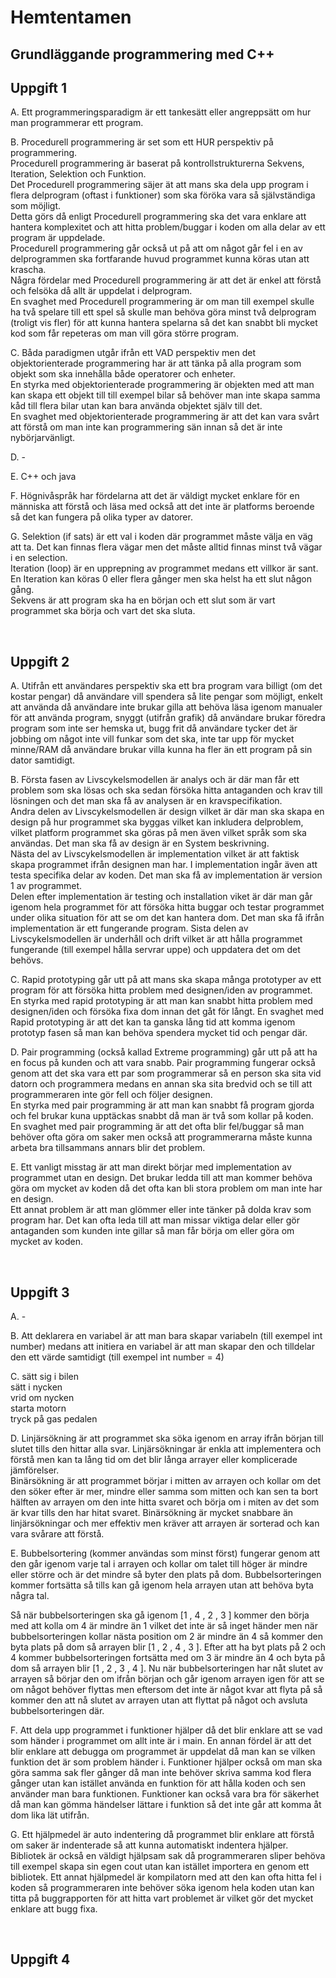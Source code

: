 # Hemtentamen
## Grundläggande programmering med C++


## Uppgift 1

A. Ett programmeringsparadigm är ett tankesätt eller angreppsätt om hur man programmerar ett program.

B. Procedurell programmering är set som ett HUR perspektiv på programmering.   
Procedurell programmering är baserat på kontrollstrukturerna Sekvens, Iteration, Selektion och Funktion.   
Det Procedurell programmering säjer ät att mans ska dela upp program i flera delprogram (oftast i funktioner) som ska föröka vara så självständiga som möjligt.  
Detta görs då enligt Procedurell programmering ska det vara enklare att hantera komplexitet och att hitta problem/buggar i koden om alla delar av ett program är uppdelade.  
Procedurell programmering går också ut på att om något går fel i en av delprogrammen ska fortfarande huvud programmet kunna köras utan att krascha.  
Några fördelar med Procedurell programmering är att det är enkel att förstå och felsöka då allt är uppdelat i delprogram.   
En svaghet med  Procedurell programmering är om man till exempel skulle ha två spelare till ett spel så skulle man behöva göra minst två delprogram (troligt vis fler) för att kunna hantera spelarna så det kan snabbt bli mycket kod som får repeteras om man vill göra större program.


C. Båda paradigmen utgår ifrån ett VAD perspektiv men det objektorienterade programmering har är att tänka på alla program som objekt som ska innehålla både operatorer och enheter.  
En styrka med objektorienterade programmering är objekten med att man kan skapa ett objekt till till exempel bilar så behöver man inte skapa samma kåd till flera bilar utan kan bara använda objektet själv till det.  
En svaghet med objektorienterade programmering är att det kan vara svårt att förstå om man inte kan programmering sän innan så det är inte nybörjarvänligt.

D. -

E. C++ och java

F. Högnivåspråk har fördelarna att det är väldigt mycket enklare för en människa att förstå och läsa med också att det inte är platforms beroende så det kan fungera på olika typer av datorer.

G. Selektion (if sats) är ett val i koden där programmet måste välja en väg att ta. Det kan finnas flera vägar men det måste alltid finnas minst två vägar i en selection.  
Iteration (loop) är en upprepning av programmet medans ett villkor är sant.
En Iteration kan köras 0 eller flera gånger men ska helst ha ett slut någon gång.  
Sekvens är att program ska ha en början och ett slut som är vart programmet ska börja och vart det ska sluta.

<br>

## Uppgift 2

A. Utifrån ett användares perspektiv ska ett bra program vara billigt (om det kostar pengar) då användare vill spendera så lite pengar som möjligt, enkelt att använda då användare inte brukar gilla att behöva läsa igenom manualer för att använda program, snyggt (utifrån grafik) då användare brukar föredra program som inte ser hemska ut, bugg frit då användare tycker det är jobbing om något inte vill funkar som det ska, inte tar upp för mycket minne/RAM då användare brukar villa kunna ha fler än ett program på sin dator samtidigt.

B. Första fasen av Livscykelsmodellen är analys och är där man får ett problem som ska lösas och ska sedan försöka hitta antaganden och krav till lösningen och det man ska få av analysen är en kravspecifikation.  
Andra delen av Livscykelsmodellen är design vilket är där man ska skapa en design på hur programmet ska byggas vilket kan inkludera delproblem, vilket platform programmet ska göras på men även vilket språk som ska användas. Det man ska få av design är en System beskrivning.  
Nästa del av Livscykelsmodellen är implementation vilket är att faktisk skapa programmet ifrån designen man har. I implementation ingår även att testa specifika delar av koden. Det man ska få av implementation är version 1 av programmet.  
Delen efter implementation är testing och installation viket är där man går igenom hela programmet för att försöka hitta buggar och testar programmet under olika situation för att se om det kan hantera dom. Det man ska få ifrån implementation är ett fungerande program.
Sista delen av Livscykelsmodellen är underhåll och drift vilket är att hålla programmet fungerande (till exempel hålla servrar uppe) och uppdatera det om det behövs.

C. Rapid prototyping går utt på att mans ska skapa många prototyper av ett program för att försöka hitta problem med designen/iden av programmet.  
En styrka med rapid prototyping är att man kan snabbt hitta problem med designen/iden och försöka fixa dom innan det gåt för långt.
En svaghet med Rapid prototyping är att det kan ta ganska lång tid att komma igenom prototyp fasen så man kan behöva spendera mycket tid och pengar där.

D. Pair programming (också kallad Extreme programming) går utt på att ha en focus på kunden och att vara snabb. Pair programming fungerar också genom att det ska vara ett par som programmerar så en person ska sita vid datorn och programmera medans en annan ska sita bredvid och se till att programmeraren inte gör fell och följer designen.  
En styrka med pair programming är att man kan snabbt få program gjorda och fel brukar kuna upptäckas snabbt då man är två som kollar på koden.
En svaghet med pair programming är att det ofta blir fel/buggar så man behöver ofta göra om saker men också att programmerarna måste kunna arbeta bra tillsammans annars blir det problem.

E. Ett vanligt misstag är att man direkt börjar med implementation av programmet utan en design. Det brukar ledda till att man kommer behöva göra om mycket av koden då det ofta kan bli stora problem om man inte har en design.  
Ett annat problem är att man glömmer eller inte tänker på dolda krav som program har. Det kan ofta leda till att man missar viktiga delar eller gör antaganden som kunden inte gillar så man får börja om eller göra om mycket av koden.

<br>

## Uppgift 3

A. -

B. Att deklarera en variabel är att man bara skapar variabeln (till exempel int number) medans att initiera en variabel är att man skapar den och tilldelar den ett värde samtidigt (till exempel int number = 4)

C. sätt sig i bilen  
sätt i nycken  
vrid om nycken  
starta motorn  
tryck på gas pedalen  

D. Linjärsökning är att programmet ska söka igenom en array ifrån början till slutet tills den hittar alla svar. Linjärsökningar är enkla att implementera och förstå men kan ta lång tid om det blir långa arrayer eller komplicerade jämförelser.   
Binärsökning är att programmet börjar i mitten av arrayen och kollar om det den söker efter är mer, mindre eller samma som mitten och kan sen ta bort hälften av arrayen om den inte hitta svaret och börja om i miten av det som är kvar tills den har hitat svaret. Binärsökning är mycket snabbare än linjärsökningar och mer effektiv men kräver att arrayen är sorterad och kan vara svårare att förstå.

E. Bubbelsortering (kommer användas som minst först) fungerar genom att den går igenom varje tal i arrayen och kollar om talet till höger är mindre eller större och är det mindre så byter den plats på dom. Bubbelsorteringen kommer fortsätta så tills kan gå igenom hela arrayen utan att behöva byta några tal.  

Så när bubbelsorteringen ska gå igenom  [1 , 4 , 2 , 3 ] kommer den börja med att kolla om 4 är mindre än 1 vilket det inte är så inget händer men när bubbelsorteringen kollar nästa position om 2 är mindre än 4 så kommer den byta plats på dom så arrayen blir [1 , 2 , 4 , 3 ]. Efter att ha byt plats på 2 och 4 kommer bubbelsorteringen fortsätta med om 3 är mindre än 4 och byta på dom så arrayen blir [1 , 2 , 3 , 4 ]. Nu när bubbelsorteringen har nåt slutet av arrayen så börjar den om ifrån början och går igenom arrayen igen för att se om något behöver flyttas men eftersom det inte är något kvar att flyta på så kommer den att nå slutet av arrayen utan att flyttat på något och avsluta bubbelsorteringen där.       

F. Att dela upp programmet i funktioner hjälper då det blir enklare att se vad som händer i programmet om allt inte är i main. 
En annan fördel är att det blir enklare att debugga om programmet är uppdelat då man kan se vilken funktion det är som problem händer i. 
Funktioner hjälper också om man ska göra samma sak fler gånger då man inte behöver skriva samma kod flera gånger utan kan istället använda en funktion för att hålla koden och sen använder man bara funktionen. 
Funktioner kan också vara bra för säkerhet då man kan gömma händelser lättare i funktion så det inte går att komma åt dom lika lät utifrån.  

G. Ett hjälpmedel är auto indentering då programmet blir enklare att förstå om saker är indenterade så att kunna automatiskt indentera hjälper.
Bibliotek är också en väldigt hjälpsam sak då programmeraren sliper behöva till exempel skapa sin egen cout utan kan istället importera en genom ett bibliotek.
Ett annat hjälpmedel är kompilatorn med att den kan ofta hitta fel i koden så programmeraren inte behöver söka igenom hela koden utan kan titta på buggrapporten för att hitta vart problemet är vilket gör det mycket enklare att bugg fixa. 

<br>

## Uppgift 4